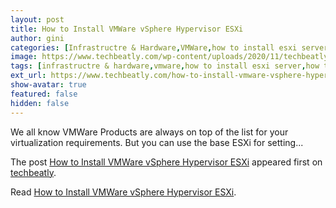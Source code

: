 ```yaml
---
layout: post
title: How to Install VMWare vSphere Hypervisor ESXi
author: gini
categories: [Infrastructre & Hardware,VMWare,how to install esxi server,]
image: https://www.techbeatly.com/wp-content/uploads/2020/11/techbeatly-youtube-cover-vsphere-esxi-1024x576.png
tags: [infrastructre & hardware,vmware,how to install esxi server,how to install vmware esxi,how to install vmware hypervisor,install vmware esxi,installing esxi on physical server,vmware esxi installation guide,vmware hypervisor esxi installation,]
ext_url: https://www.techbeatly.com/how-to-install-vmware-vsphere-hypervisor-esxi/
show-avatar: true
featured: false
hidden: false
---
```


<p>We all know VMWare Products are always on top of the list for your virtualization requirements. But you can use the base ESXi for setting&#46;&#46;&#46;</p>
<p>The post <a href="https://www.techbeatly.com/how-to-install-vmware-vsphere-hypervisor-esxi/">How to Install VMWare vSphere Hypervisor ESXi</a> appeared first on <a href="https://www.techbeatly.com">techbeatly</a>.</p>

Read [How to Install VMWare vSphere Hypervisor ESXi](https://www.techbeatly.com/how-to-install-vmware-vsphere-hypervisor-esxi/).